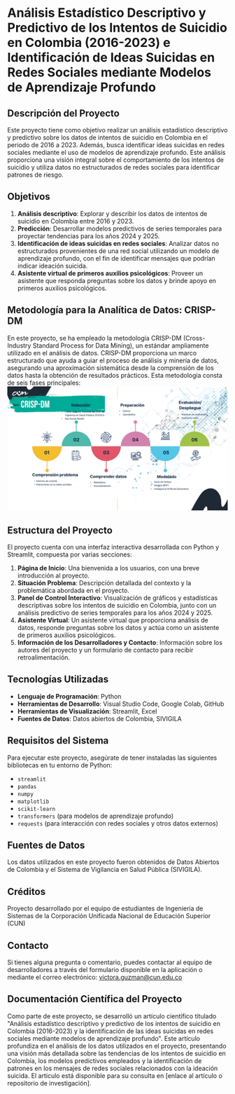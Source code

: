 # Análisis Estadístico Descriptivo y Predictivo de los Intentos de Suicidio en Colombia (2016-2023) e Identificación de Ideas Suicidas en Redes Sociales mediante Modelos de Aprendizaje Profundo

## Descripción del Proyecto
Este proyecto tiene como objetivo realizar un análisis estadístico descriptivo y predictivo sobre los datos de intentos de suicidio en Colombia en el periodo de 2016 a 2023. Además, busca identificar ideas suicidas en redes sociales mediante el uso de modelos de aprendizaje profundo. Este análisis proporciona una visión integral sobre el comportamiento de los intentos de suicidio y utiliza datos no estructurados de redes sociales para identificar patrones de riesgo.

## Objetivos
1. **Análisis descriptivo**: Explorar y describir los datos de intentos de suicidio en Colombia entre 2016 y 2023.
2. **Predicción**: Desarrollar modelos predictivos de series temporales para proyectar tendencias para los años 2024 y 2025.
3. **Identificación de ideas suicidas en redes sociales**: Analizar datos no estructurados provenientes de una red social utilizando un modelo de aprendizaje profundo, con el fin de identificar mensajes que podrían indicar ideación suicida.
4. **Asistente virtual de primeros auxilios psicológicos**: Proveer un asistente que responda preguntas sobre los datos y brinde apoyo en primeros auxilios psicológicos.

## Metodología para la Analítica de Datos: CRISP-DM
En este proyecto, se ha empleado la metodología CRISP-DM (Cross-Industry Standard Process for Data Mining), un estándar ampliamente utilizado en el análisis de datos. CRISP-DM proporciona un marco estructurado que ayuda a guiar el proceso de análisis y minería de datos, asegurando una aproximación sistemática desde la comprensión de los datos hasta la obtención de resultados prácticos. Esta metodología consta de seis fases principales:
![Metodología para la Analítica de Datos: CRISP-DM](img/crisp-dm.jpg)


## Estructura del Proyecto
El proyecto cuenta con una interfaz interactiva desarrollada con Python y Streamlit, compuesta por varias secciones:

1. **Página de Inicio**: Una bienvenida a los usuarios, con una breve introducción al proyecto.
2. **Situación Problema**: Descripción detallada del contexto y la problemática abordada en el proyecto.
3. **Panel de Control Interactivo**: Visualización de gráficos y estadísticas descriptivas sobre los intentos de suicidio en Colombia, junto con un análisis predictivo de series temporales para los años 2024 y 2025.
4. **Asistente Virtual**: Un asistente virtual que proporciona análisis de datos, responde preguntas sobre los datos y actúa como un asistente de primeros auxilios psicológicos.
5. **Información de los Desarrolladores y Contacto**: Información sobre los autores del proyecto y un formulario de contacto para recibir retroalimentación.

## Tecnologías Utilizadas
- **Lenguaje de Programación**: Python
- **Herramientas de Desarrollo**: Visual Studio Code, Google Colab, GitHub
- **Herramientas de Visualización**: Streamlit, Excel
- **Fuentes de Datos**: Datos abiertos de Colombia, SIVIGILA

## Requisitos del Sistema
Para ejecutar este proyecto, asegúrate de tener instaladas las siguientes bibliotecas en tu entorno de Python:

- `streamlit`
- `pandas`
- `numpy`
- `matplotlib`
- `scikit-learn`
- `transformers` (para modelos de aprendizaje profundo)
- `requests` (para interacción con redes sociales y otros datos externos)

## Fuentes de Datos
Los datos utilizados en este proyecto fueron obtenidos de Datos Abiertos de Colombia y el Sistema de Vigilancia en Salud Pública (SIVIGILA).

## Créditos
Proyecto desarrollado por el equipo de estudiantes de Ingenieria de Sistemas de la Corporación Unificada Nacional de Educación Superior (CUN)
## Contacto
Si tienes alguna pregunta o comentario, puedes contactar al equipo de desarrolladores a través del formulario disponible en la aplicación o mediante el correo electrónico: victora.guzman@cun.edu.co

## Documentación Científica del Proyecto
Como parte de este proyecto, se desarrolló un artículo científico titulado "Análisis estadístico descriptivo y predictivo de los intentos de suicidio en Colombia (2016-2023) y la identificación de las ideas suicidas en redes sociales mediante modelos de aprendizaje profundo". Este artículo profundiza en el análisis de los datos utilizados en el proyecto, presentando una visión más detallada sobre las tendencias de los intentos de suicidio en Colombia, los modelos predictivos empleados y la identificación de patrones en los mensajes de redes sociales relacionados con la ideación suicida. El artículo está disponible para su consulta en [enlace al artículo o repositorio de investigación].

